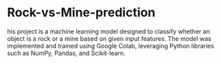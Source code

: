 # Rock-vs-Mine-prediction
his project is a machine learning model designed to classify whether an object is a rock or a mine based on given input features. The model was implemented and trained using Google Colab, leveraging Python libraries such as NumPy, Pandas, and Scikit-learn.

